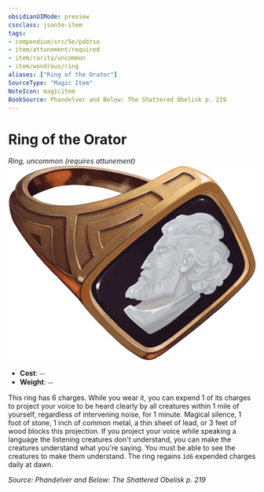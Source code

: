 ```yaml
---
obsidianUIMode: preview
cssclass: json5e-item
tags:
- compendium/src/5e/pabtso
- item/attunement/required
- item/rarity/uncommon
- item/wondrous/ring
aliases: ["Ring of the Orator"]
SourceType: "Magic Item"
NoteIcon: magicitem
BookSource: Phandelver and Below: The Shattered Obelisk p. 219
---
```

# Ring of the Orator
*Ring, uncommon (requires attunement)*  
![](https://raw.githubusercontent.com/5etools-mirror-2/5etools-img/main/items/PaBTSO/Ring%20of%20the%20Orator.webp#right)  

- **Cost**: ⏤
- **Weight**: ⏤

This ring has 6 charges. While you wear it, you can expend 1 of its charges to project your voice to be heard clearly by all creatures within 1 mile of yourself, regardless of intervening noise, for 1 minute. Magical silence, 1 foot of stone, 1 inch of common metal, a thin sheet of lead, or 3 feet of wood blocks this projection. If you project your voice while speaking a language the listening creatures don't understand, you can make the creatures understand what you're saying. You must be able to see the creatures to make them understand. The ring regains `1d6` expended charges daily at dawn.

*Source: Phandelver and Below: The Shattered Obelisk p. 219*
